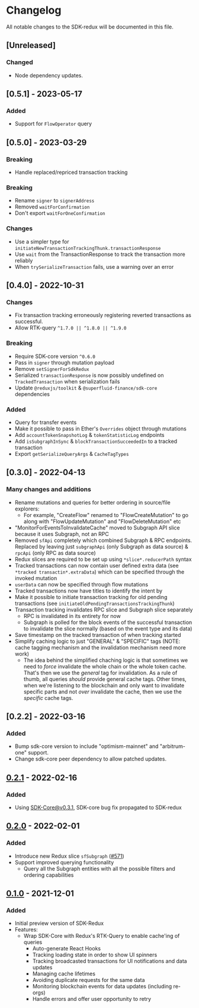 # Changelog

All notable changes to the SDK-redux will be documented in this file.

## [Unreleased]

### Changed

-   Node dependency updates.

## [0.5.1] - 2023-05-17

### Added

-   Support for `FlowOperator` query

## [0.5.0] - 2023-03-29

### Breaking

-   Handle replaced/repriced transaction tracking

### Breaking

-   Rename `signer` to `signerAddress`
-   Removed `waitForConfirmation`
-   Don't export `waitForOneConfirmation`

### Changes

-   Use a simpler type for `initiateNewTransactionTrackingThunk.transactionResponse`
-   Use `wait` from the TransactionResponse to track the transaction more reliably
-   When `trySerializeTransaction` fails, use a warning over an error

## [0.4.0] - 2022-10-31

### Changes

-   Fix transaction tracking erroneously registering reverted transactions as successful.
-   Allow RTK-query `^1.7.0 || ^1.8.0 || ^1.9.0`

### Breaking

-   Require SDK-core version `^0.6.0`
-   Pass in `signer` through mutation payload
-   Remove `setSignerForSdkRedux`
-   Serialized `transactionResponse` is now possibly undefined on `TrackedTransaction` when serialization fails
-   Update `@reduxjs/toolkit` & `@superfluid-finance/sdk-core` dependencies

### Added

-   Query for transfer events
-   Make it possible to pass in Ether's `Overrides` object through mutations
-   Add `accountTokenSnapshotLog` & `tokenStatisticLog` endpoints
-   Add `isSubgraphInSync` & `blockTransactionSucceededIn` to a tracked transaction
-   Export `getSerializeQueryArgs` & `CacheTagTypes`

## [0.3.0] - 2022-04-13

### Many changes and additions

-   Rename mutations and queries for better ordering in source/file explorers:
    -   For example, "CreateFlow" renamed to "FlowCreateMutation" to go along with "FlowUpdateMutation" and "FlowDeleteMutation" etc
-   "MonitorForEventsToInvalidateCache" moved to Subgraph API slice because it uses Subgraph, not an RPC
-   Removed `sfApi` completely which combined Subgraph & RPC endpoints. Replaced by leaving just `subgraphApi` (only Subgraph as data source) & `rpcApi` (only RPC as data source)
-   Redux slices are required to be set up using `*slice*.reducerPath` syntax
-   Tracked transactions can now contain user defined extra data (see `*tracked transactin*.extraData`) which can be specified through the invoked mutation
-   `userData` can now be specified through flow mutations
-   Tracked transactions now have titles to identify the intent by
-   Make it possible to initiate transaction tracking for old pending transactions (see `initiateOldPendingTransactionsTrackingThunk`)
-   Transaction tracking invalidates RPC slice and Subgraph slice separately
    -   RPC is invalidated in its entirety for now
    -   Subgraph is polled for the block events of the successful transaction to invalidate the slice normally (based on the event type and its data)
-   Save timestamp on the tracked transaction of when tracking started
-   Simplify caching logic to just "GENERAL" & "SPECIFIC" tags (NOTE: cache tagging mechanism and the invalidation mechanism need more work)
    -   The idea behind the simplified chaching logic is that sometimes we need to _force_ invalidate the whole chain or the whole token cache. That's then we use the _general_ tag for invalidation. As a rule of thumb, all queries _should_ provide general cache tags. Other times, when we're listening to the blockchain and only want to invalidate specific parts and not _over_ invalidate the cache, then we use the _specific_ cache tags.

## [0.2.2] - 2022-03-16

### Added

-   Bump sdk-core version to include "optimism-mainnet" and "arbitrum-one" support.
-   Change sdk-core peer dependency to allow patched updates.

## [0.2.1] - 2022-02-16

### Added

-   Using SDK-Core@v0.3.1, SDK-core bug fix propagated to SDK-redux

## [0.2.0] - 2022-02-01

### Added

-   Introduce new Redux slice `sfSubgraph` ([#571])
-   Support improved querying functionality
    -   Query all the Subgraph entities with all the possible filters and ordering capabilities

## [0.1.0] - 2021-12-01

### Added

-   Initial preview version of SDK-Redux
-   Features:
    -   Wrap SDK-Core with Redux's RTK-Query to enable cache'ing of queries
        -   Auto-generate React Hooks
        -   Tracking loading state in order to show UI spinners
        -   Tracking broadcasted transactions for UI notifications and data updates
        -   Managing cache lifetimes
        -   Avoiding duplicate requests for the same data
        -   Monitoring blockchain events for data updates (including re-orgs)
        -   Handle errors and offer user opportunity to retry

[0.2.1]: https://github.com/superfluid-finance/protocol-monorepo/compare/sdk-redux%40v0.2.0...sdk-redux%40v0.2.1
[0.2.0]: https://github.com/superfluid-finance/protocol-monorepo/compare/sdk-redux%40v0.1.0...sdk-redux%40v0.2.0
[0.1.0]: https://github.com/superfluid-finance/protocol-monorepo/releases/tag/sdk-redux%40v0.1.0
[#571]: https://github.com/superfluid-finance/protocol-monorepo/pull/571
